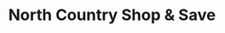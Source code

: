 ---
title: "North Country Shop & Save"
url: /groveton/north-country-shop-and-save/
shop: supermarket
---